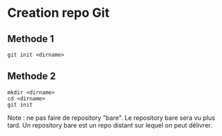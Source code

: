 # Creation repo Git

## Methode 1

```
git init <dirname>
```

## Methode 2

```
mkdir <dirname>
cd <dirname>
git init
```

Note : ne pas faire de repository "bare". Le repository bare sera vu plus tard. Un repository bare est un repo distant sur lequel on peut délivrer.
